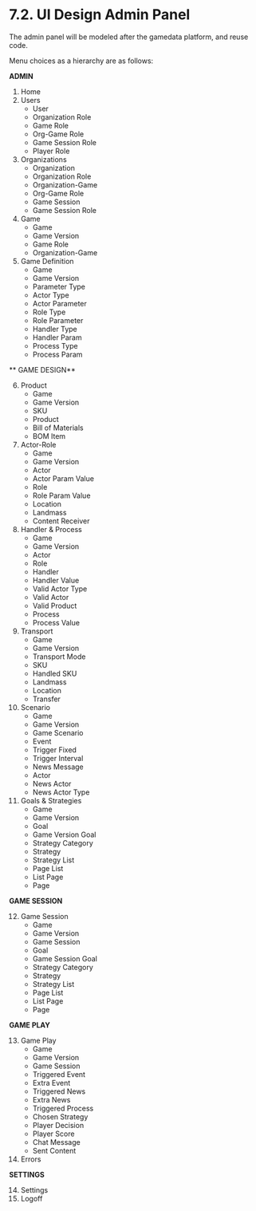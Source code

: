# 7.2. UI Design Admin Panel

The admin panel will be modeled after the gamedata platform, and reuse code.

Menu choices as a hierarchy are as follows:

**ADMIN**

1. Home
2. Users
   - User
   - Organization Role
   - Game Role
   - Org-Game Role
   - Game Session Role
   - Player Role
3. Organizations
   - Organization
   - Organization Role
   - Organization-Game
   - Org-Game Role
   - Game Session
   - Game Session Role
4. Game
   - Game
   - Game Version
   - Game Role
   - Organization-Game
5. Game Definition
   - Game
   - Game Version
   - Parameter Type
   - Actor Type
   - Actor Parameter
   - Role Type
   - Role Parameter
   - Handler Type
   - Handler Param
   - Process Type
   - Process Param

** GAME DESIGN**

6. Product
   - Game
   - Game Version
   - SKU
   - Product
   - Bill of Materials
   - BOM Item
7. Actor-Role
   - Game
   - Game Version
   - Actor
   - Actor Param Value
   - Role
   - Role Param Value
   - Location
   - Landmass
   - Content Receiver
8. Handler & Process
   - Game
   - Game Version
   - Actor
   - Role
   - Handler
   - Handler Value
   - Valid Actor Type
   - Valid Actor
   - Valid Product
   - Process
   - Process Value
9. Transport
   - Game
   - Game Version
   - Transport Mode
   - SKU
   - Handled SKU
   - Landmass
   - Location
   - Transfer
10. Scenario
    - Game
    - Game Version
    - Game Scenario
    - Event
    - Trigger Fixed
    - Trigger Interval
    - News Message
    - Actor
    - News Actor
    - News Actor Type
11. Goals & Strategies
    - Game
    - Game Version
    - Goal
    - Game Version Goal
    - Strategy Category
    - Strategy
    - Strategy List
    - Page List
    - List Page
    - Page

**GAME SESSION**

12. Game Session
    - Game
    - Game Version
    - Game Session
    - Goal
    - Game Session Goal
    - Strategy Category
    - Strategy
    - Strategy List
    - Page List
    - List Page
    - Page

**GAME PLAY**

13. Game Play
    - Game
    - Game Version
    - Game Session
    - Triggered Event
    - Extra Event
    - Triggered News
    - Extra News
    - Triggered Process
    - Chosen Strategy
    - Player Decision
    - Player Score
    - Chat Message
    - Sent Content
14. Errors
    
**SETTINGS**

14. Settings
15. Logoff